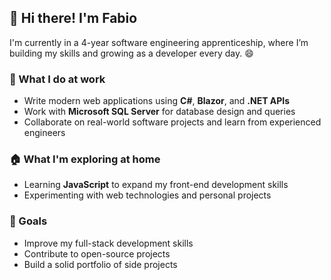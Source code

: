 ## 👋 Hi there! I'm Fabio

I'm currently in a 4-year software engineering apprenticeship, where I’m building my skills and growing as a developer every day. 😄

### 💼 What I do at work
- Write modern web applications using **C#**, **Blazor**, and **.NET APIs**
- Work with **Microsoft SQL Server** for database design and queries
- Collaborate on real-world software projects and learn from experienced engineers

### 🏠 What I'm exploring at home
- Learning **JavaScript** to expand my front-end development skills
- Experimenting with web technologies and personal projects

### 🚀 Goals
- Improve my full-stack development skills
- Contribute to open-source projects
- Build a solid portfolio of side projects
